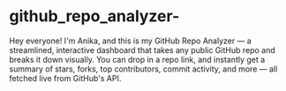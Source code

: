 # github_repo_analyzer-

Hey everyone! I'm Anika, and this is my GitHub Repo Analyzer — a streamlined, interactive dashboard that takes any public GitHub repo and breaks it down visually. You can drop in a repo link, and instantly get a summary of stars, forks, top contributors, commit activity, and more — all fetched live from GitHub's API.

